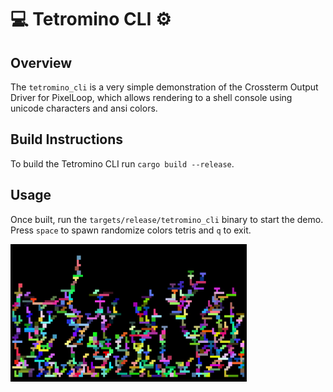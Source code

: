 # 💻 Tetromino CLI ⚙️

## Overview

The `tetromino_cli` is a very simple demonstration of the Crossterm Output Driver for PixelLoop, which allows rendering to a shell console using unicode characters and ansi colors.

## Build Instructions

To build the Tetromino CLI run `cargo build --release`.

## Usage

Once built, run the `targets/release/tetromino_cli` binary to start the demo.  
Press `space` to spawn randomize colors tetris and `q` to exit.

<img src="thumbnail.png" style="max-width: 75%" width="75%" alt="Thumbnail" />
